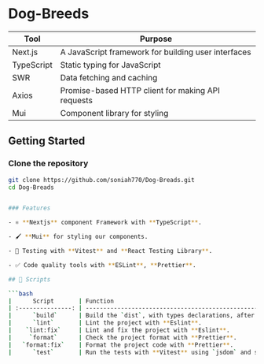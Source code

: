 # Dog-Breeds

| Tool       | Purpose                                             |
| ---------- | --------------------------------------------------- |
| Next.js    | A JavaScript framework for building user interfaces |
| TypeScript | Static typing for JavaScript                        |
| SWR        | Data fetching and caching                           |
| Axios      | Promise-based HTTP client for making API requests   |
| Mui        | Component library for styling                       |

## Getting Started

### Clone the repository

```bash
git clone https://github.com/soniah770/Dog-Breads.git
cd Dog-Breads


### Features

- ⚛️ **Nextjs** component Framework with **TypeScript**.

- 🖌️ **Mui** for styling our components.

- 🧪 Testing with **Vitest** and **React Testing Library**.

- ✅ Code quality tools with **ESLint**, **Prettier**.

## 🤖 Scripts

```bash
|      Script       | Function                                                                           |
| :---------------: | ---------------------------------------------------------------------------------- |
|      `build`      | Build the `dist`, with types declarations, after checking types with TypeScript.   |
|      `lint`       | Lint the project with **Eslint**.                                                  |
|    `lint:fix`     | Lint and fix the project with **Eslint**.                                          |
|     `format`      | Check the project format with **Prettier**.                                        |
|   `format:fix`    | Format the project code with **Prettier**.                                         |
|      `test`       | Run the tests with **Vitest** using `jsdom` and starts a **Vitest UI** dev server. |
```

